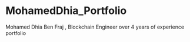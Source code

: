 # MohamedDhia_Portfolio
Mohamed Dhia Ben Fraj , Blockchain Engineer over 4 years of experience portfolio
